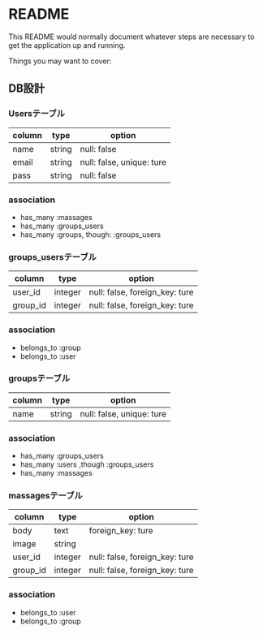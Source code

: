 # README

This README would normally document whatever steps are necessary to get the
application up and running.

Things you may want to cover:

  ## DB設計

  ### Usersテーブル
  |column|type|option|
  |------|----|------|
  |name|string|null: false|
  |email|string|null: false, unique: ture|
  |pass|string|null: false|
  ### association
  - has_many :massages
  - has_many :groups_users
  - has_many :groups, though: :groups_users

  ### groups_usersテーブル
  |column|type|option|
  |------|----|------|
  |user_id|integer|null: false, foreign_key: ture|
  |group_id|integer|null: false, foreign_key: ture|
  ### association
  - belongs_to :group
  - belongs_to :user

  ### groupsテーブル
  |column|type|option|
  |------|----|------|
  |name|string|null: false, unique: ture|
  ### association
  - has_many :groups_users
  - has_many :users ,though :groups_users
  - has_many :massages

  ### massagesテーブル
  |column|type|option|
  |------|----|------|
  |body|text|foreign_key: ture|
  |image|string||
  |user_id|integer|null: false, foreign_key: ture|
  |group_id|integer|null: false, foreign_key: ture|
  ### association
  - belongs_to :user
  - belongs_to :group

